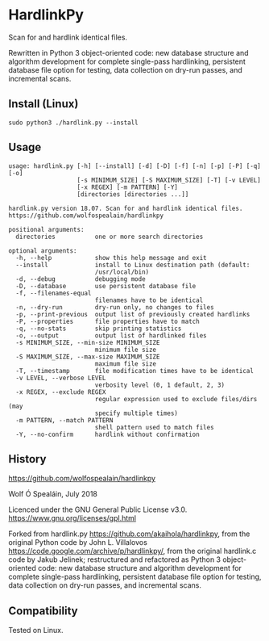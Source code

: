 # HardlinkPy
Scan for and hardlink identical files.

Rewritten in Python 3 object-oriented code: new database structure and algorithm development for complete single-pass hardlinking, persistent database file option for testing, data collection on dry-run passes, and incremental scans.

## Install (Linux)
```sudo python3 ./hardlink.py --install```

## Usage
```
usage: hardlink.py [-h] [--install] [-d] [-D] [-f] [-n] [-p] [-P] [-q] [-o]
                   [-s MINIMUM_SIZE] [-S MAXIMUM_SIZE] [-T] [-v LEVEL]
                   [-x REGEX] [-m PATTERN] [-Y]
                   [directories [directories ...]]

hardlink.py version 18.07. Scan for and hardlink identical files.
https://github.com/wolfospealain/hardlinkpy

positional arguments:
  directories           one or more search directories

optional arguments:
  -h, --help            show this help message and exit
  --install             install to Linux destination path (default:
                        /usr/local/bin)
  -d, --debug           debugging mode
  -D, --database        use persistent database file
  -f, --filenames-equal
                        filenames have to be identical
  -n, --dry-run         dry-run only, no changes to files
  -p, --print-previous  output list of previously created hardlinks
  -P, --properties      file properties have to match
  -q, --no-stats        skip printing statistics
  -o, --output          output list of hardlinked files
  -s MINIMUM_SIZE, --min-size MINIMUM_SIZE
                        minimum file size
  -S MAXIMUM_SIZE, --max-size MAXIMUM_SIZE
                        maximum file size
  -T, --timestamp       file modification times have to be identical
  -v LEVEL, --verbose LEVEL
                        verbosity level (0, 1 default, 2, 3)
  -x REGEX, --exclude REGEX
                        regular expression used to exclude files/dirs (may
                        specify multiple times)
  -m PATTERN, --match PATTERN
                        shell pattern used to match files
  -Y, --no-confirm      hardlink without confirmation

```

## History

https://github.com/wolfospealain/hardlinkpy

Wolf Ó Spealáin, July 2018

Licenced under the GNU General Public License v3.0. https://www.gnu.org/licenses/gpl.html

Forked from hardlink.py https://github.com/akaihola/hardlinkpy,
from the original Python code by John L. Villalovos https://code.google.com/archive/p/hardlinkpy/,
from the original hardlink.c code by Jakub Jelinek;
restructured and refactored as Python 3 object-oriented code:
new database structure and algorithm development for complete single-pass hardlinking,
persistent database file option for testing, data collection on dry-run passes, and incremental scans.

## Compatibility

Tested on Linux.
